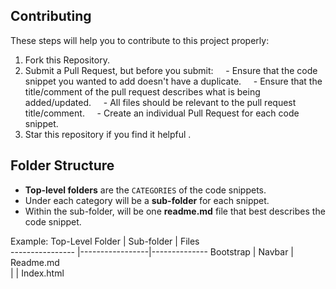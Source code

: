 ## Contributing

These steps will help you to contribute to this project properly:
1. Fork this Repository.
2. Submit a Pull Request, but before you submit:
    - Ensure that the code snippet you wanted to add doesn't have a duplicate.
    - Ensure that the title/comment of the pull request describes what is being added/updated.
    - All files should be relevant to the pull request title/comment.
    - Create an individual Pull Request for each code snippet.
3. Star this repository if you find it helpful .

## Folder Structure

- **Top-level folders** are the `CATEGORIES` of the code snippets.
- Under each category will be a **sub-folder** for each snippet.
- Within the sub-folder, will be one **readme.md** file that best describes the code snippet.

Example:
Top-Level Folder | Sub-folder      | Files        
---------------- |-----------------|--------------
Bootstrap        | Navbar          | Readme.md    
                 |                 | Index.html   



